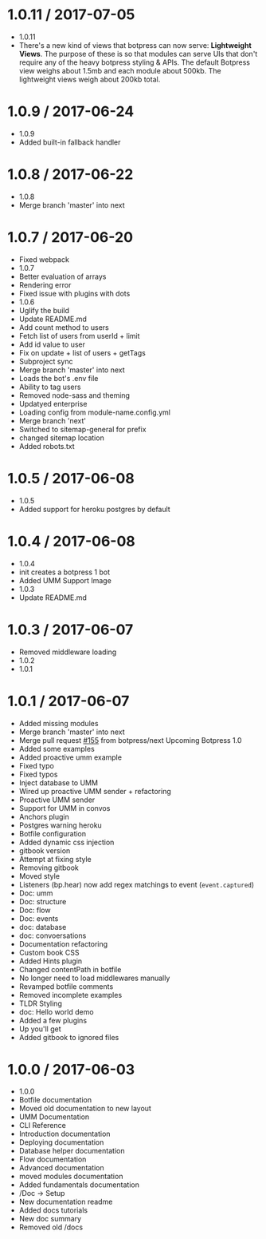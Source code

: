 1.0.11 / 2017-07-05
==================

  * 1.0.11
  * There's a new kind of views that botpress can now serve: **Lightweight Views**. The purpose of these is so that modules can serve UIs that don't require any of the heavy botpress styling & APIs. The default Botpress view weighs about 1.5mb and each module about 500kb. The lightweight views weigh about 200kb total.

1.0.9 / 2017-06-24
==================

  * 1.0.9
  * Added built-in fallback handler

1.0.8 / 2017-06-22
==================

  * 1.0.8
  * Merge branch 'master' into next

1.0.7 / 2017-06-20
==================

  * Fixed webpack
  * 1.0.7
  * Better evaluation of arrays
  * Rendering error
  * Fixed issue with plugins with dots
  * 1.0.6
  * Uglify the build
  * Update README.md
  * Add count method to users
  * Fetch list of users from userId + limit
  * Add id value to user
  * Fix on update + list of users + getTags
  * Subproject sync
  * Merge branch 'master' into next
  * Loads the bot's .env file
  * Ability to tag users
  * Removed node-sass and theming
  * Updatyed enterprise
  * Loading config from module-name.config.yml
  * Merge branch 'next'
  * Switched to sitemap-general for prefix
  * changed sitemap location
  * Added robots.txt

1.0.5 / 2017-06-08
==================

  * 1.0.5
  * Added support for heroku postgres by default

1.0.4 / 2017-06-08
==================

  * 1.0.4
  * init creates a botpress 1 bot
  * Added UMM Support Image
  * 1.0.3
  * Update README.md

1.0.3 / 2017-06-07
==================

  * Removed middleware loading
  * 1.0.2
  * 1.0.1

1.0.1 / 2017-06-07
==================

  * Added missing modules
  * Merge branch 'master' into next
  * Merge pull request [#155](https://github.com/botpress/botpress/issues/155) from botpress/next
    Upcoming Botpress 1.0
  * Added some examples
  * Added proactive umm example
  * Fixed typo
  * Fixed typos
  * Inject database to UMM
  * Wired up proactive UMM sender + refactoring
  * Proactive UMM sender
  * Support for UMM in convos
  * Anchors plugin
  * Postgres warning heroku
  * Botfile configuration
  * Added dynamic css injection
  * gitbook version
  * Attempt at fixing style
  * Removing gitbook
  * Moved style
  * Listeners (bp.hear) now add regex matchings to event (`event.captured`)
  * Doc: umm
  * Doc: structure
  * Doc: flow
  * Doc: events
  * doc: database
  * doc: convoersations
  * Documentation refactoring
  * Custom book CSS
  * Added Hints plugin
  * Changed contentPath in botfile
  * No longer need to load middlewares manually
  * Revamped botfile comments
  * Removed incomplete examples
  * TLDR Styling
  * doc: Hello world demo
  * Added a few plugins
  * Up you'll get
  * Added gitbook to ignored files

1.0.0 / 2017-06-03
==================

  * 1.0.0
  * Botfile documentation
  * Moved old documentation to new layout
  * UMM Documentation
  * CLI Reference
  * Introduction documentation
  * Deploying documentation
  * Database helper documentation
  * Flow documentation
  * Advanced documentation
  * moved modules documentation
  * Added fundamentals documentation
  * /Doc -> Setup
  * New documentation readme
  * Added docs tutorials
  * New doc summary
  * Removed old /docs
